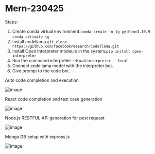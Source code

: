 # Mern-230425

Steps:
1. Create conda virtual environment.`conda create -n tg python=3.10.9` `conda activate tg`
2. Install codellama.`git clone https://github.com/facebookresearch/codellama.git`
3. Install Open Interpreter modeule in the system.`pip install open-interpreter`
4. Run the command interpreter --local.`interpreter --local`
5. Connect codellama model with the interpreter bot.
6. Give prompt to the code bot.

Auto code completion and execution

![image](https://github.com/SiddhiNKabra/Mern-230425/assets/71878431/59e0ca84-f78a-4c42-9047-e7773df5e639)


React code completion and test case generation

![image](https://github.com/SiddhiNKabra/Mern-230425/assets/71878431/2a48fa02-d04c-4171-95cf-b20f2fc6efdc)


Node.js RESTFUL API generation for post request

![image](https://github.com/SiddhiNKabra/Mern-230425/assets/71878431/7dc2e017-2b9e-4c6e-885f-df6c69b1356d)


Mongo DB setup with express.js

![image](https://github.com/SiddhiNKabra/Mern-230425/assets/71878431/c93d1050-d76c-4865-ab89-817e8d965eb2)
